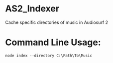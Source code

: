 AS2_Indexer
=============
Cache specific directories of music in Audiosurf 2

Command Line Usage:
=============
```
node index --directory C:\Path\To\Music
```
